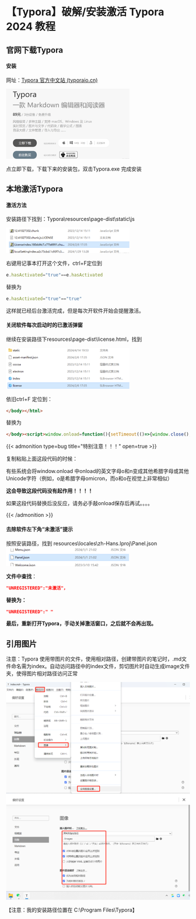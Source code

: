 # 【Typora】破解/安装激活 Typora 2024 教程


## 官网下载Typora

#### 安装

网址：[Typora 官方中文站 (typoraio.cn)](https://typoraio.cn/)

<img src="./images/image-20240811102353623.png" alt="image-20240811102353623" style="zoom: 33%;" />



点立即下载，下载下来的安装包，双击Typora.exe 完成安装

## 本地激活Typora

#### 激活方法

安装路径下找到：Typora\resources\page-dist\static\js

<img src="./images/image-20240811102419899.png" alt="image-20240811102419899" style="zoom: 33%;" />

右键用记事本打开这个文件，ctrl+F定位到

```js
e.hasActivated="true"==e.hasActivated
```

替换为

```js
e.hasActivated="true"=="true"
```

这样就已经后台激活完成，但是每次开软件开始会提醒激活。

#### 关闭软件每次启动时的已激活弹窗

继续在安装路径下resources\page-dist\license.html，找到

<img src="./images/image-20240811102519999.png" alt="image-20240811102519999" style="zoom:33%;" />

依旧ctrl+F 定位到：

```html
</body></html>
```

替换为 

```html
</body><script>window.onload=function(){setTimeout(()=>{window.close();},5);}</script></html>
```

{{< admonition type=bug title="特别注意！！！" open=true >}}

复制粘贴上面这段代码的时候：

有些系统会将window.onload 中onload的英文字母o和n变成其他希腊字母或其他Unicode字符（例如，ο是希腊字母omicron，而ο和o在视觉上非常相似）

**这会导致这段代码没有起作用！！！！**

如果这段代码替换后没反应，请务必手敲onload保存后再试。。。。

{{< /admonition >}}

#### 去除软件左下角“未激活”提示

按照安装路径，找到 resources\locales\zh-Hans.lproj\Panel.json
<img src="./images/image-20240811102631359.png" alt="image-20240811102631359" style="zoom:33%;" />

**文件中查找**：

```json
"UNREGISTERED":"未激活"，
```

**替换为：**

```json
"UNREGISTERED":" "
```

**最后，重新打开Typora，手动关掉激活窗口，之后就不会再出现。**

## 引用图片

注意：Typora 使用带图片的文件，使用相对路径，创建带图片的笔记时，.md文件命名需为index。自动访问路径中的index文件，剪切图片时自动生成image文件夹，使得图片相对路径访问正常

<img src="./images/1723342916837.jpg" alt="1723342916837" style="zoom:50%;" />

<img src="./images/image-20240811102216967.png" alt="image-20240811102216967" style="zoom: 50%;" />

【注意：我的安装路径位置在 C:\Program Files\Typora】

